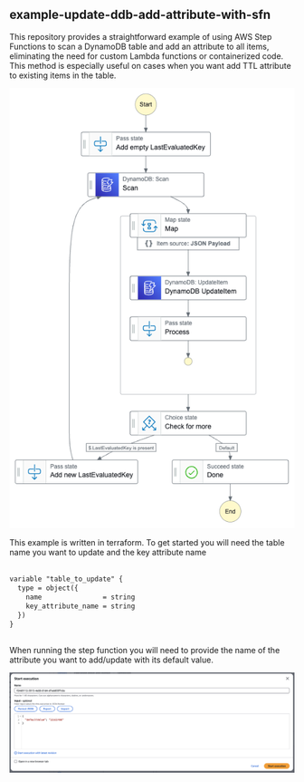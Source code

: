 ## example-update-ddb-add-attribute-with-sfn

This repository provides a straightforward example of using AWS Step Functions to scan a DynamoDB table and add an attribute to all items, eliminating the need for custom Lambda functions or containerized code. This method is especially useful on cases when you want add TTL attribute to existing items in the table.



![alt text](./assets/workflow.png)

This example is written in terraform. To get started you will need the table name you want to update and the key attribute name

```

variable "table_to_update" {
  type = object({
    name               = string
    key_attribute_name = string
  })
}


```


When running the step function you will need to provide the name of the attribute you want to add/update with its default value.

![alt text](./assets/start-sfn.png)
